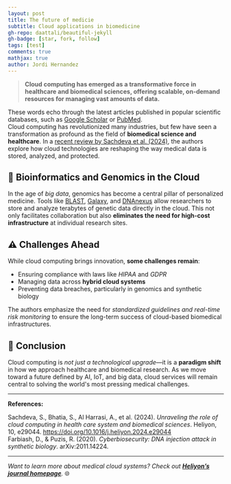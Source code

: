 ```yaml
---
layout: post
title: The future of medicie
subtitle: Cloud applications in biomedicine
gh-repo: daattali/beautiful-jekyll
gh-badge: [star, fork, follow]
tags: [test]
comments: true
mathjax: true
author: Jordi Hernandez
---
```


> **Cloud computing has emerged as a transformative force in healthcare and biomedical sciences, offering scalable, on-demand resources for managing vast amounts of data.** 

These words echo through the latest articles published in popular scientific databases, such as [Google Scholar][goog scholar] or [PubMed][Pubmed].  
Cloud computing has revolutionized many industries, but few have seen a transformation as profound as the field of **biomedical science and healthcare**. In a [recent review by Sachdeva et al. (2024)](https://doi.org/10.1016/j.heliyon.2024.e29044), the authors explore how cloud technologies are reshaping the way medical data is stored, analyzed, and protected.

## 🧬 Bioinformatics and Genomics in the Cloud

In the age of *big data*, genomics has become a central pillar of personalized medicine. Tools like [BLAST](https://blast.ncbi.nlm.nih.gov/Blast.cgi), [Galaxy](https://usegalaxy.org/), and [DNAnexus](https://www.dnanexus.com/) allow researchers to store and analyze terabytes of genetic data directly in the cloud. This not only facilitates collaboration but also **eliminates the need for high-cost infrastructure** at individual research sites.

## ⚠️ Challenges Ahead

While cloud computing brings innovation, **some challenges remain**:

- Ensuring compliance with laws like *_HIPAA_* and *_GDPR_*
- Managing data across **hybrid cloud systems**
- Preventing data breaches, particularly in genomics and synthetic biology

The authors emphasize the need for *standardized guidelines and real-time risk monitoring* to ensure the long-term success of cloud-based biomedical infrastructures.

## 📘 Conclusion

Cloud computing is *not just a technological upgrade*—it is a **paradigm shift** in how we approach healthcare and biomedical research. As we move toward a future defined by AI, IoT, and big data, cloud services will remain central to solving the world's most pressing medical challenges.

---

**References:**

Sachdeva, S., Bhatia, S., Al Harrasi, A., et al. (2024). *Unraveling the role of cloud computing in health care system and biomedical sciences*. Heliyon, 10, e29044. https://doi.org/10.1016/j.heliyon.2024.e29044  
Farbiash, D., & Puzis, R. (2020). *Cyberbiosecurity: DNA injection attack in synthetic biology*. arXiv:2011.14224.

---

_Want to learn more about medical cloud systems? Check out [**Heliyon’s journal homepage**](https://www.cell.com/heliyon)._ 🌐

[goog scholar]: https://scholar.google.com
[Pubmed]:https://pubmed.ncbi.nlm.nih.gov
